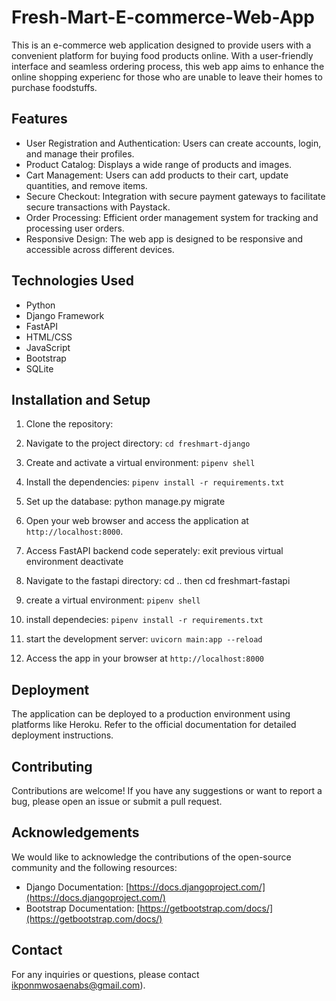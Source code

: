 # Fresh-Mart-E-commerce-Web-App


This is an e-commerce web application designed to provide users with a convenient platform for buying food products online. With a user-friendly interface and seamless ordering process, this web app aims to enhance the online shopping experienc for those who are unable to leave their homes to purchase foodstuffs.

## Features

- User Registration and Authentication: Users can create accounts, login, and manage their profiles.
- Product Catalog: Displays a wide range of products and images.
- Cart Management: Users can add products to their cart, update quantities, and remove items.
- Secure Checkout: Integration with secure payment gateways to facilitate secure transactions with Paystack.
- Order Processing: Efficient order management system for tracking and processing user orders.
- Responsive Design: The web app is designed to be responsive and accessible across different devices.

## Technologies Used

- Python
- Django Framework
- FastAPI
- HTML/CSS
- JavaScript
- Bootstrap
- SQLite


## Installation and Setup

1. Clone the repository:

2. Navigate to the project directory: `cd freshmart-django`

3. Create and activate a virtual environment: `pipenv shell`

4. Install the dependencies: `pipenv install -r requirements.txt`

5. Set up the database: python manage.py migrate

7. Open your web browser and access the application at `http://localhost:8000`.
8. Access FastAPI backend code seperately: exit previous virtual environment deactivate
9. Navigate to the fastapi directory: cd .. then cd freshmart-fastapi
10. create a virtual environment: `pipenv shell`
11. install dependecies: `pipenv install -r requirements.txt`
12. start the development server: `uvicorn main:app --reload`
13. Access the app in your browser at `http://localhost:8000`


## Deployment

The application can be deployed to a production environment using platforms like Heroku. Refer to the official documentation for detailed deployment instructions.

## Contributing

Contributions are welcome! If you have any suggestions or want to report a bug, please open an issue or submit a pull request.

## Acknowledgements

We would like to acknowledge the contributions of the open-source community and the following resources:

- Django Documentation: [https://docs.djangoproject.com/](https://docs.djangoproject.com/)
- Bootstrap Documentation: [https://getbootstrap.com/docs/](https://getbootstrap.com/docs/)

## Contact

For any inquiries or questions, please contact ikponmwosaenabs@gmail.com).
